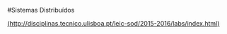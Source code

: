 #Sistemas Distribuídos

[(http://disciplinas.tecnico.ulisboa.pt/leic-sod/2015-2016/labs/index.html)](http://disciplinas.tecnico.ulisboa.pt/leic-sod/2015-2016/labs/index.html)
